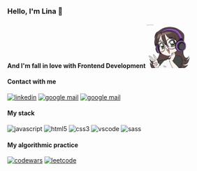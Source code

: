 ### Hello, I'm Lina 👋 

#### And I'm fall in love with Frontend Development <img width='100px' alt='linkedin' src='./assets/me.gif'>

#### Contact with me

[<img width='40px' alt='linkedin' src='https://brand.linkedin.com/content/dam/me/business/en-us/amp/brand-site/v2/bg/LI-Bug.svg.original.svg'>][linkedin] [<img width='40px' alt='google mail' src='https://lh3.googleusercontent.com/8v_oGMOj9bgohn50RgLhJ8XGZ2kIUdr0RG4zCkIYnfjK24ORS0WFaTWmnzxXzagUg2fwAmDy1W_Y4oTtIacT2dhQzAqOy5H9Vg23Rq1oVnhUGtOynjY'>][mail] [<img width='40px' alt='google mail' src='https://assets-global.website-files.com/6257adef93867e50d84d30e2/636e0a69f118df70ad7828d4_icon_clyde_blurple_RGB.svg'>][discord]

#### My stack

<img aling='left' width='40px' alt='javascript' src='https://cdn.icon-icons.com/icons2/2415/PNG/512/javascript_original_logo_icon_146455.png'> <img aling='left' width='40px' alt='html5' src='https://cdn.icon-icons.com/icons2/2415/PNG/512/html_original_wordmark_logo_icon_146478.png'> <img aling='left' width='40px' alt='css3' src='https://cdn.icon-icons.com/icons2/2415/PNG/512/css_original_wordmark_logo_icon_146576.png'> <img aling='left' width='40px' alt='vscode' src='https://cdn.icon-icons.com/icons2/2107/PNG/512/file_type_vscode_icon_130084.png'> <img aling='left' width='40px' alt='sass' src='https://cdn.icon-icons.com/icons2/2107/PNG/512/file_type_sass_icon_130182.png'>

#### My algorithmic practice

[<img aling='left' alt='codewars' src='https://www.codewars.com/users/silenciomar/badges/large?theme=light'>][codewars] [<img aling='left' alt='leetcode' src='https://img.shields.io/badge/dynamic/json?style=for-the-badge&labelColor=black&color=%23ffa116&label=Solved&query=solvedOverTotal&url=https%3A%2F%2Fleetcode-badge.vercel.app%2Fapi%2Fusers%2Fsilenciomar&logo=leetcode&logoColor=yellow'>][leetcode]

[linkedin]:https://www.linkedin.com/in/lina-kovalenko-silenciomar/
[mail]:mailto:galina9862@gmail.com
[discord]:https://discordapp.com/users/689506453039743136
[leetcode]: https://leetcode.com/silenciomar/
[codewars]: https://www.codewars.com/users/silenciomar